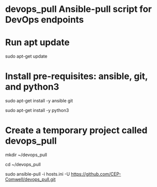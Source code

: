 # devops_pull Ansible-pull script for DevOps endpoints

# Run apt update

sudo apt-get update

# Install pre-requisites: ansible, git, and python3

sudo apt-get install -y ansible git

sudo apt-get install -y python3

# Create a temporary project called devops_pull

mkdir ~/devops_pull

cd ~/devops_pull

sudo ansible-pull -i hosts.ini -U https://github.com/CEP-Comwell/devops_pull.git
